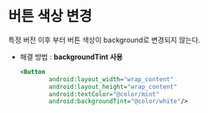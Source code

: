# 버튼 색상 변경

특정 버전 이후 부터 버튼 색상이 background로 변경되지 않는다.

+ 해결 방법 : **backgroundTint 사용**

    ```xml
    <Button
            android:layout_width="wrap_content"
            android:layout_height="wrap_content"
            android:textColor="@color/mint"
            android:backgroundTint="@color/white"/>
    ```